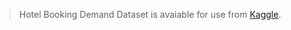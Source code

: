 > Hotel Booking Demand Dataset is avaiable for use from [Kaggle](https://www.kaggle.com/jessemostipak/hotel-booking-demand#hotel_bookings.csv).

